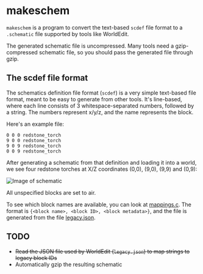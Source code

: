 # makeschem

`makeschem` is a program to convert the text-based `scdef` file format to
a `.schematic` file supported by tools like WorldEdit.

The generated schematic file is uncompressed. Many tools need a gzip-compressed
schematic file, so you should pass the generated file through gzip.

## The scdef file format

The schematics definition file format (`scdef`) is a very simple text-based
file format, meant to be easy to generate from other tools.
It's line-based, where each line consists of 3 whitespace-separated numbers,
followed by a string. The numbers represent x/y/z, and the name represents
the block.

Here's an example file:

```
0 0 0 redstone_torch
9 0 0 redstone_torch
9 0 9 redstone_torch
0 0 9 redstone_torch
```

After generating a schematic from that definition and loading it into a world,
we see four redstone torches at X/Z coordinates (0,0), (9,0), (9,9) and (0,9):

![Image of schematic](https://raw.githubusercontent.com/mortie/makeschem/main/screenshot.jpg)

All unspecified blocks are set to air.

To see which block names are available, you can look at
[mappings.c](https://github.com/mortie/makeschem/blob/main/mappings.c).
The format is `{<block name>, <block ID>, <block metadata>}`, and the file is
generated from the file [legacy.json](https://github.com/mortie/makeschem/blob/main/mappings.c).

## TODO

* ~~Read the JSON file used by WorldEdit (`legacy.json`) to map strings to legacy
  block IDs~~
* Automatically gzip the resulting schematic
